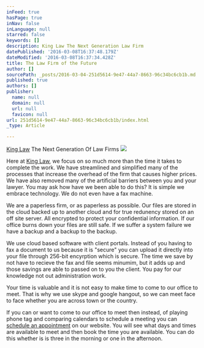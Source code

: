 ```yaml
---
inFeed: true
hasPage: true
inNav: false
inLanguage: null
starred: false
keywords: []
description: King Law The Next Generation Law Firm
datePublished: '2016-03-08T16:37:48.179Z'
dateModified: '2016-03-08T16:37:34.428Z'
title: The Law Firm of the Future
author: []
sourcePath: _posts/2016-03-04-251d5614-9e47-44a7-8663-96c34bc6cb1b.md
published: true
authors: []
publisher:
  name: null
  domain: null
  url: null
  favicon: null
url: 251d5614-9e47-44a7-8663-96c34bc6cb1b/index.html
_type: Article

---
```

[King Law][0] The Next Generation Of Law Firms
![](https://the-grid-user-content.s3-us-west-2.amazonaws.com/48c497f5-0fdf-4065-bbba-2bd93c1cb1ad.jpg)

Here at [King Law][1], we focus on so much more than the time it takes to complete the work. We have streamlined and simplified many of the processes that increase the overhead of the firm that causes higher prices. We have also removed many of the artificial barriers between you and your lawyer. You may ask how have we been able to do this? It is simple we embrace technology. We do not even have a fax machine. 

We are a paperless firm, or as paperless as possible. Our files are stored in the cloud backed up to another cloud and for true redunency stored on an off site server. All encrypted to protect your confidential information. If our office burns down your files are still safe. If we suffer a system failure we have a backup and a backup to the backup.  

We use cloud based software with client portals. Instead of you having to fax a document to us because it is "secure" you can upload it directly into your file through 256-bit encyrption which is secure. The time we save by not have to recieve the fax and file seems minumim, but it adds up and those savings are able to passed on to you the client. You pay for our knowledge not out administration work.  

Your time is valuable and it is not easy to make time to come to our office to meet. That is why we use skype and google hangout, so we can meet face to face whether you are across town or the country. 

If you can or want to come to our office to meet then instead, of playing phone tag and comparing calendars to schedule a meeting you can [schedule an appointment][1] on our website. You will see what days and times are available to meet and then book the time you are available. You can do this whether is is three in the morning or one in the afternoon. 

[0]: www.kinglawtn.com
[1]: null